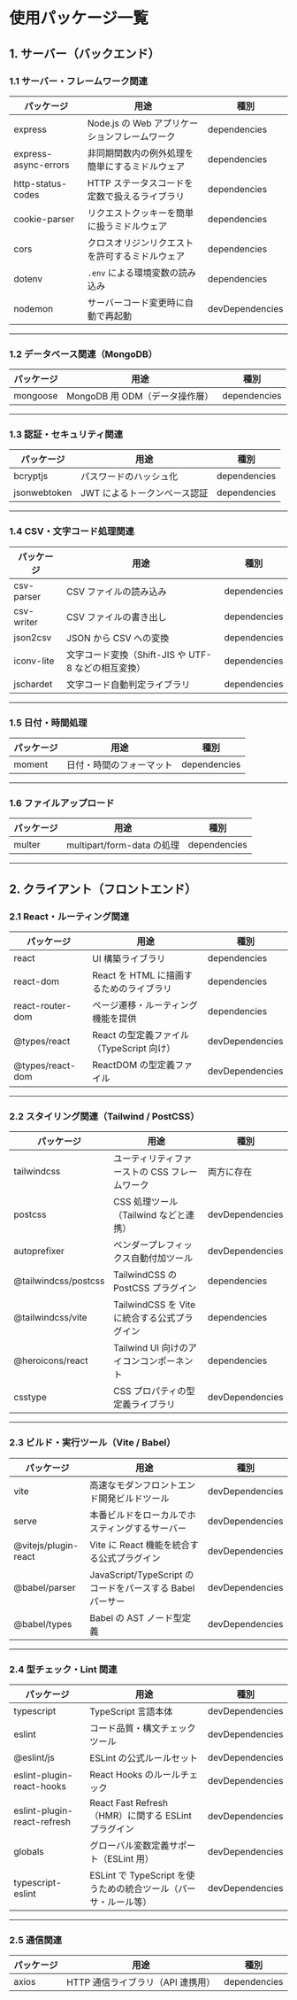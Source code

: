 # 使用パッケージ一覧

## 1. サーバー（バックエンド）

### 1.1 サーバー・フレームワーク関連

| パッケージ           | 用途                                           | 種別            |
| -------------------- | ---------------------------------------------- | --------------- |
| express              | Node.js の Web アプリケーションフレームワーク  | dependencies    |
| express-async-errors | 非同期関数内の例外処理を簡単にするミドルウェア | dependencies    |
| http-status-codes    | HTTP ステータスコードを定数で扱えるライブラリ  | dependencies    |
| cookie-parser        | リクエストクッキーを簡単に扱うミドルウェア     | dependencies    |
| cors                 | クロスオリジンリクエストを許可するミドルウェア | dependencies    |
| dotenv               | `.env` による環境変数の読み込み                | dependencies    |
| nodemon              | サーバーコード変更時に自動で再起動             | devDependencies |

---

### 1.2 データベース関連（MongoDB）

| パッケージ | 用途                           | 種別         |
| ---------- | ------------------------------ | ------------ |
| mongoose   | MongoDB 用 ODM（データ操作層） | dependencies |

---

### 1.3 認証・セキュリティ関連

| パッケージ   | 用途                         | 種別         |
| ------------ | ---------------------------- | ------------ |
| bcryptjs     | パスワードのハッシュ化       | dependencies |
| jsonwebtoken | JWT によるトークンベース認証 | dependencies |

---

### 1.4 CSV・文字コード処理関連

| パッケージ | 用途                                                | 種別         |
| ---------- | --------------------------------------------------- | ------------ |
| csv-parser | CSV ファイルの読み込み                              | dependencies |
| csv-writer | CSV ファイルの書き出し                              | dependencies |
| json2csv   | JSON から CSV への変換                              | dependencies |
| iconv-lite | 文字コード変換（Shift-JIS や UTF-8 などの相互変換） | dependencies |
| jschardet  | 文字コード自動判定ライブラリ                        | dependencies |

---

### 1.5 日付・時間処理

| パッケージ | 用途                     | 種別         |
| ---------- | ------------------------ | ------------ |
| moment     | 日付・時間のフォーマット | dependencies |

---

### 1.6 ファイルアップロード

| パッケージ | 用途                       | 種別         |
| ---------- | -------------------------- | ------------ |
| multer     | multipart/form-data の処理 | dependencies |

---

## 2. クライアント（フロントエンド）

### 2.1 React・ルーティング関連

| パッケージ       | 用途                                      | 種別            |
| ---------------- | ----------------------------------------- | --------------- |
| react            | UI 構築ライブラリ                         | dependencies    |
| react-dom        | React を HTML に描画するためのライブラリ  | dependencies    |
| react-router-dom | ページ遷移・ルーティング機能を提供        | dependencies    |
| @types/react     | React の型定義ファイル（TypeScript 向け） | devDependencies |
| @types/react-dom | ReactDOM の型定義ファイル                 | devDependencies |

---

### 2.2 スタイリング関連（Tailwind / PostCSS）

| パッケージ           | 用途                                          | 種別            |
| -------------------- | --------------------------------------------- | --------------- |
| tailwindcss          | ユーティリティファーストの CSS フレームワーク | 両方に存在      |
| postcss              | CSS 処理ツール（Tailwind などと連携）         | devDependencies |
| autoprefixer         | ベンダープレフィックス自動付加ツール          | devDependencies |
| @tailwindcss/postcss | TailwindCSS の PostCSS プラグイン             | dependencies    |
| @tailwindcss/vite    | TailwindCSS を Vite に統合する公式プラグイン  | dependencies    |
| @heroicons/react     | Tailwind UI 向けのアイコンコンポーネント      | dependencies    |
| csstype              | CSS プロパティの型定義ライブラリ              | devDependencies |

---

### 2.3 ビルド・実行ツール（Vite / Babel）

| パッケージ           | 用途                                                      | 種別            |
| -------------------- | --------------------------------------------------------- | --------------- |
| vite                 | 高速なモダンフロントエンド開発ビルドツール                | devDependencies |
| serve                | 本番ビルドをローカルでホスティングするサーバー            | devDependencies |
| @vitejs/plugin-react | Vite に React 機能を統合する公式プラグイン                | devDependencies |
| @babel/parser        | JavaScript/TypeScript のコードをパースする Babel パーサー | devDependencies |
| @babel/types         | Babel の AST ノード型定義                                 | devDependencies |

---

### 2.4 型チェック・Lint 関連

| パッケージ                  | 用途                                                            | 種別            |
| --------------------------- | --------------------------------------------------------------- | --------------- |
| typescript                  | TypeScript 言語本体                                             | devDependencies |
| eslint                      | コード品質・構文チェックツール                                  | devDependencies |
| @eslint/js                  | ESLint の公式ルールセット                                       | devDependencies |
| eslint-plugin-react-hooks   | React Hooks のルールチェック                                    | devDependencies |
| eslint-plugin-react-refresh | React Fast Refresh（HMR）に関する ESLint プラグイン             | devDependencies |
| globals                     | グローバル変数定義サポート（ESLint 用）                         | devDependencies |
| typescript-eslint           | ESLint で TypeScript を使うための統合ツール（パーサ・ルール等） | devDependencies |

---

### 2.5 通信関連

| パッケージ | 用途                              | 種別         |
| ---------- | --------------------------------- | ------------ |
| axios      | HTTP 通信ライブラリ（API 連携用） | dependencies |
